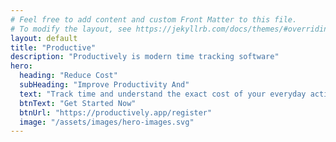 ```yaml
---
# Feel free to add content and custom Front Matter to this file.
# To modify the layout, see https://jekyllrb.com/docs/themes/#overriding-theme-defaults
layout: default
title: "Productive"
description: "Productively is modern time tracking software"
hero:
  heading: "Reduce Cost"
  subHeading: "Improve Productivity And"
  text: "Track time and understand the exact cost of your everyday activities. Identify inefficiencies <br> and improve your business processes based on accurate data."
  btnText: "Get Started Now"
  btnUrl: "https://productively.app/register"
  image: "/assets/images/hero-images.svg"
---
```


